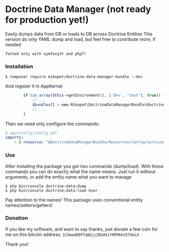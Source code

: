 # Doctrine Data Manager (not ready for production yet!)
Easily dumps data from DB or loads to DB across Doctrine Entities
This version do only YAML dump and load, but feel free to contribute more, if needed

`Tested only with symfony3+ and php7!`

### Installation
```console
$ composer require mikopet/doctrine-data-manager-bundle --dev
```
And register it in AppKernel
```php
        if (in_array($this->getEnvironment(), ['dev', 'test'], true)) {
            // ...
            $bundles[] = new Mikopet\DoctrineDataManagerBundle\DoctrineDataManagerBundle();
            // ...
        }
```
Then we need only configure the commands:
```yaml
# app/config/config.yml
imports:
    - { resource: "@DoctrineDataManagerBundle/Resources/config/services.yml" }
```

### Use
After installing the package you got two commands (dump/load).
With these commands you can do exactly what the name means.
Just run it without arguments, or add the entity name what you want to manage

```console
$ php bin/console doctrine:data:dump
$ php bin/console doctrine:data:load User
```

Pay attention to the names! This package uses conventional entity names/setters/getters!


### Donation
If you like my software, and want to say thanks, just donate a few coin for me on this bitcoin address: `3J3madHEPfqN2jcZN3A5iYMFMkktETkbLX`

Thank you!